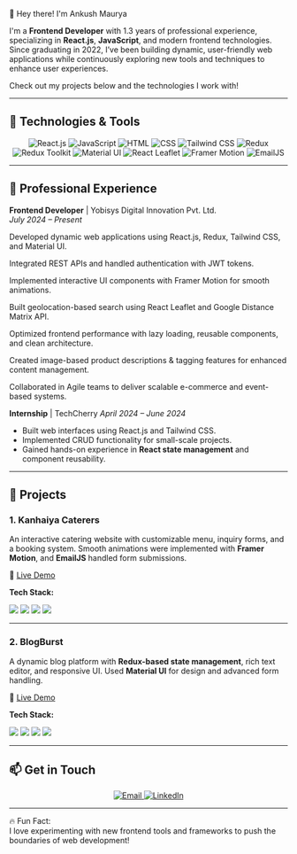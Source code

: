 👋 Hey there! I'm Ankush Maurya

I'm a **Frontend Developer** with 1.3 years of professional experience, specializing in **React.js**, **JavaScript**, and modern frontend technologies. Since graduating in 2022, I’ve been building dynamic, user-friendly web applications while continuously exploring new tools and techniques to enhance user experiences.

Check out my projects below and the technologies I work with!

---

## 🚀 Technologies & Tools

<p align="center">
  <img src="https://img.shields.io/badge/React.js-61DAFB?style=for-the-badge&logo=react&logoColor=white" alt="React.js" />
  <img src="https://img.shields.io/badge/JavaScript-F7DF1E?style=for-the-badge&logo=javascript&logoColor=black" alt="JavaScript" />
  <img src="https://img.shields.io/badge/HTML5-E34F26?style=for-the-badge&logo=html5&logoColor=white" alt="HTML" />
  <img src="https://img.shields.io/badge/CSS3-1572B6?style=for-the-badge&logo=css3&logoColor=white" alt="CSS" />
  <img src="https://img.shields.io/badge/Tailwind_CSS-38B2AC?style=for-the-badge&logo=tailwind-css&logoColor=white" alt="Tailwind CSS" />
  <img src="https://img.shields.io/badge/Redux-764ABC?style=for-the-badge&logo=redux&logoColor=white" alt="Redux" />
  <img src="https://img.shields.io/badge/Redux_Toolkit-764ABC?style=for-the-badge&logo=redux&logoColor=white" alt="Redux Toolkit" />
  <img src="https://img.shields.io/badge/Material_UI-0081CB?style=for-the-badge&logo=material-ui&logoColor=white" alt="Material UI" />
  <img src="https://img.shields.io/badge/React_Leaflet-2B4162?style=for-the-badge&logo=leaflet&logoColor=white" alt="React Leaflet" />
  <img src="https://img.shields.io/badge/Framer_Motion-0055FF?style=for-the-badge&logo=framer&logoColor=white" alt="Framer Motion" />
  <img src="https://img.shields.io/badge/EmailJS-006400?style=for-the-badge&logo=maildotcom&logoColor=white" alt="EmailJS" />
</p>

---

## 💼 Professional Experience

**Frontend Developer** | Yobisys Digital Innovation Pvt. Ltd.  
*July 2024 – Present*  

Developed dynamic web applications using React.js, Redux, Tailwind CSS, and Material UI.

Integrated REST APIs and handled authentication with JWT tokens.

Implemented interactive UI components with Framer Motion for smooth animations.

Built geolocation-based search using React Leaflet and Google Distance Matrix API.

Optimized frontend performance with lazy loading, reusable components, and clean architecture.

Created image-based product descriptions & tagging features for enhanced content management.

Collaborated in Agile teams to deliver scalable e-commerce and event-based systems.



**Internship** | TechCherry 
*April 2024 – June 2024*  

- Built web interfaces using React.js and Tailwind CSS.
- Implemented CRUD functionality for small-scale projects.
- Gained hands-on experience in **React state management** and component reusability.

---

## 📂 Projects

### 1. Kanhaiya Caterers
An interactive catering website with customizable menu, inquiry forms, and a booking system. Smooth animations were implemented with **Framer Motion**, and **EmailJS** handled form submissions.

🔗 [Live Demo](https://www.kanhaiyacaterers.co.in/)  

**Tech Stack:**  
<p align="left">
  <img src="https://img.shields.io/badge/React.js-61DAFB?style=flat-square&logo=react&logoColor=white" />
  <img src="https://img.shields.io/badge/Tailwind_CSS-38B2AC?style=flat-square&logo=tailwind-css&logoColor=white" />
  <img src="https://img.shields.io/badge/Framer_Motion-0055FF?style=flat-square&logo=framer&logoColor=white" />
  <img src="https://img.shields.io/badge/EmailJS-006400?style=flat-square&logo=maildotcom&logoColor=white" />
</p>

---

### 2. BlogBurst
A dynamic blog platform with **Redux-based state management**, rich text editor, and responsive UI. Used **Material UI** for design and advanced form handling.

🔗 [Live Demo](https://blog-app-blog-burst.vercel.app/)  

**Tech Stack:**  
<p align="left">
  <img src="https://img.shields.io/badge/React.js-61DAFB?style=flat-square&logo=react&logoColor=white" />
  <img src="https://img.shields.io/badge/Material_UI-0081CB?style=flat-square&logo=material-ui&logoColor=white" />
  <img src="https://img.shields.io/badge/Redux-764ABC?style=flat-square&logo=redux&logoColor=white" />
  <img src="https://img.shields.io/badge/Redux_Toolkit-764ABC?style=flat-square&logo=redux&logoColor=white" />
</p>

---

## 📫 Get in Touch

<p align="center">
  <a href="mailto:ankushmaurya881@gmail.com">
    <img src="https://img.shields.io/badge/Email-D14836?style=for-the-badge&logo=gmail&logoColor=white" alt="Email" />
  </a>
  <a href="https://www.linkedin.com/in/ankush-maurya-88342816a/">
    <img src="https://img.shields.io/badge/LinkedIn-0A66C2?style=for-the-badge&logo=linkedin&logoColor=white" alt="LinkedIn" />
  </a>
</p>

---

🔥 Fun Fact:  
I love experimenting with new frontend tools and frameworks to push the boundaries of web development!
